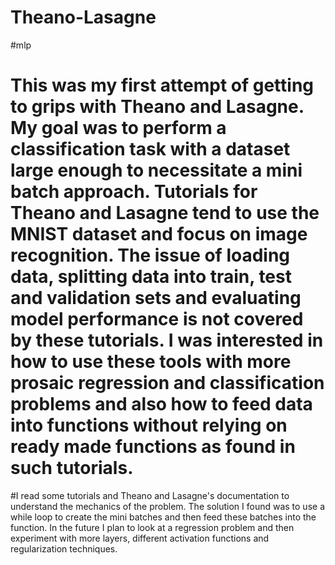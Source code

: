# Theano-Lasagne

#mlp
# This was my first attempt of getting to grips with Theano and Lasagne. My goal was to perform a classification task with a dataset large enough to necessitate a mini batch approach. Tutorials for Theano and Lasagne tend to use the MNIST dataset and focus on image recognition. The issue of loading data, splitting data into train, test and validation sets and evaluating model performance is not covered by these tutorials. I was interested in how to use these tools with more prosaic regression and classification problems and also how to feed data into functions without relying on ready made functions as found in such tutorials.

#I read some tutorials and Theano and Lasagne's documentation to understand the mechanics of the problem. The solution I found was to use a while loop to create the mini batches and then feed these batches into the function. In the future I plan to look at a regression problem and then experiment with more layers, different activation functions and regularization techniques.
